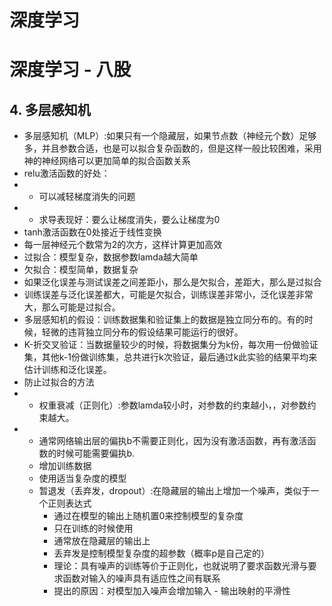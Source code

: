 # 深度学习
# 深度学习 - 八股
## 4. 多层感知机
-  多层感知机（MLP）:如果只有一个隐藏层，如果节点数（神经元个数）足够多，并且参数合适，也是可以拟合复杂函数的，但是这样一般比较困难，采用神的神经网络可以更加简单的拟合函数关系
-  relu激活函数的好处：
  - -  可以减轻梯度消失的问题
  - -  求导表现好：要么让梯度消失，要么让梯度为0
- tanh激活函数在0处接近于线性变换
- 每一层神经元个数常为2的次方，这样计算更加高效
- 过拟合：模型复杂，数据参数lamda越大简单
- 欠拟合：模型简单，数据复杂
- 如果泛化误差与测试误差之间差距小，那么是欠拟合，差距大，那么是过拟合
- 训练误差与泛化误差都大，可能是欠拟合，训练误差非常小，泛化误差非常大，那么可能是过拟合。
- 多层感知机的假设：训练数据集和验证集上的数据是独立同分布的。有的时候，轻微的违背独立同分布的假设结果可能运行的很好。
- K-折交叉验证：当数据量较少的时候，将数据集分为k份，每次用一份做验证集，其他k-1份做训练集，总共进行k次验证，最后通过k此实验的结果平均来估计训练和泛化误差。
- 防止过拟合的方法
- - 权重衰减（正则化）:参数lamda较小时，对参数的约束越小，，对参数约束越大。
- - 通常网络输出层的偏执b不需要正则化，因为没有激活函数，再有激活函数的时候可能需要偏执b.
  - 增加训练数据
  - 使用适当复杂度的模型
  - 暂退发（丢弃发，dropout）:在隐藏层的输出上增加一个噪声，类似于一个正则表达式
    - 通过在模型的输出上随机置0来控制模型的复杂度
    - 只在训练的时候使用
    - 通常放在隐藏层的输出上
    - 丢弃发是控制模型复杂度的超参数（概率p是自己定的）
    - 理论：具有噪声的训练等价于正则化，也就说明了要求函数光滑与要求函数对输入的噪声具有适应性之间有联系
    - 提出的原因：对模型加入噪声会增加输入 - 输出映射的平滑性
